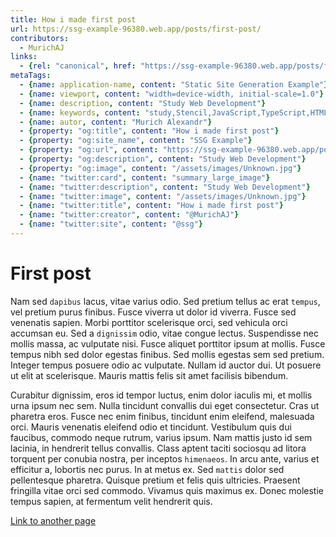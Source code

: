 ```yaml
---
title: How i made first post
url: https://ssg-example-96380.web.app/posts/first-post/
contributors:
  - MurichAJ
links:
  - {rel: "canonical", href: "https://ssg-example-96380.web.app/posts/first-post/"}
metaTags: 
  - {name: application-name, content: "Static Site Generation Example"}
  - {name: viewport, content: "width=device-width, initial-scale=1.0"}
  - {name: description, content: "Study Web Development"}
  - {name: keywords, content: "study,Stencil,JavaScript,TypeScript,HTML,SSG"}
  - {name: autor, content: "Murich Alexandr"}
  - {property: "og:title", content: "How i made first post"}
  - {property: "og:site_name", content: "SSG Example"}
  - {property: "og:url", content: "https://ssg-example-96380.web.app/posts/first-post/"}
  - {property: "og:description", content: "Study Web Development"}
  - {property: "og:image", content: "/assets/images/Unknown.jpg"}
  - {name: "twitter:card", content: "summary_large_image"}
  - {name: "twitter:description", content: "Study Web Development"}
  - {name: "twitter:image", content: "/assets/images/Unknown.jpg"}
  - {name: "twitter:title", content: "How i made first post"}
  - {name: "twitter:creator", content: "@MurichAJ"}
  - {name: "twitter:site", content: "@ssg"}
---
```

# First post

Nam sed `dapibus` lacus, vitae varius odio. Sed pretium tellus ac erat `tempus`, vel pretium purus finibus. Fusce viverra ut dolor id viverra. Fusce sed venenatis sapien. Morbi porttitor scelerisque orci, sed vehicula orci accumsan eu. Sed a `dignissim` odio, vitae congue lectus. Suspendisse nec mollis massa, ac vulputate nisi. Fusce aliquet porttitor ipsum at mollis. Fusce tempus nibh sed dolor egestas finibus. Sed mollis egestas sem sed pretium. Integer tempus posuere odio ac vulputate. Nullam id auctor dui. Ut posuere ut elit at scelerisque. Mauris mattis felis sit amet facilisis bibendum.

Curabitur dignissim, eros id tempor luctus, enim dolor iaculis mi, et mollis urna ipsum nec sem. Nulla tincidunt convallis dui eget consectetur. Cras ut pharetra eros. Fusce nec enim finibus, tincidunt enim eleifend, malesuada orci. Mauris venenatis eleifend odio et tincidunt. Vestibulum quis dui faucibus, commodo neque rutrum, varius ipsum. Nam mattis justo id sem lacinia, in hendrerit tellus convallis. Class aptent taciti sociosqu ad litora torquent per conubia nostra, per inceptos `himenaeos`. In arcu ante, varius et efficitur a, lobortis nec purus. In at metus ex. Sed `mattis` dolor sed pellentesque pharetra. Quisque pretium et felis quis ultricies. Praesent fringilla vitae orci sed commodo. Vivamus quis maximus ex. Donec molestie tempus sapien, at fermentum velit hendrerit quis.

[Link to another page](/posts/about-how-i-love-cats)